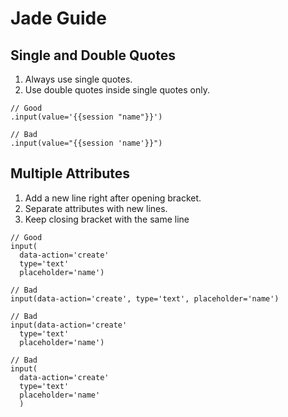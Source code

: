 # Jade Guide

## Single and Double Quotes

1. Always use single quotes.
2. Use double quotes inside single quotes only.

```jade
// Good
.input(value='{{session "name"}}')

// Bad
.input(value="{{session 'name'}}")
```

## Multiple Attributes

1. Add a new line right after opening bracket.
2. Separate attributes with new lines.
3. Keep closing bracket with the same line

```jade
// Good
input(
  data-action='create'
  type='text'
  placeholder='name')

// Bad
input(data-action='create', type='text', placeholder='name')

// Bad
input(data-action='create'
  type='text'
  placeholder='name')

// Bad
input(
  data-action='create'
  type='text'
  placeholder='name'
  )
```
